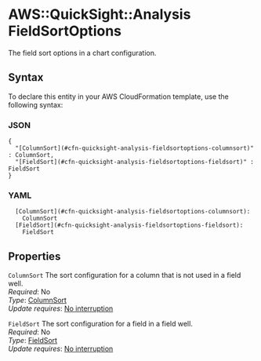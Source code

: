 # AWS::QuickSight::Analysis FieldSortOptions<a name="aws-properties-quicksight-analysis-fieldsortoptions"></a>

The field sort options in a chart configuration\.

## Syntax<a name="aws-properties-quicksight-analysis-fieldsortoptions-syntax"></a>

To declare this entity in your AWS CloudFormation template, use the following syntax:

### JSON<a name="aws-properties-quicksight-analysis-fieldsortoptions-syntax.json"></a>

```
{
  "[ColumnSort](#cfn-quicksight-analysis-fieldsortoptions-columnsort)" : ColumnSort,
  "[FieldSort](#cfn-quicksight-analysis-fieldsortoptions-fieldsort)" : FieldSort
}
```

### YAML<a name="aws-properties-quicksight-analysis-fieldsortoptions-syntax.yaml"></a>

```
  [ColumnSort](#cfn-quicksight-analysis-fieldsortoptions-columnsort): 
    ColumnSort
  [FieldSort](#cfn-quicksight-analysis-fieldsortoptions-fieldsort): 
    FieldSort
```

## Properties<a name="aws-properties-quicksight-analysis-fieldsortoptions-properties"></a>

`ColumnSort`  <a name="cfn-quicksight-analysis-fieldsortoptions-columnsort"></a>
The sort configuration for a column that is not used in a field well\.  
*Required*: No  
*Type*: [ColumnSort](aws-properties-quicksight-analysis-columnsort.md)  
*Update requires*: [No interruption](https://docs.aws.amazon.com/AWSCloudFormation/latest/UserGuide/using-cfn-updating-stacks-update-behaviors.html#update-no-interrupt)

`FieldSort`  <a name="cfn-quicksight-analysis-fieldsortoptions-fieldsort"></a>
The sort configuration for a field in a field well\.  
*Required*: No  
*Type*: [FieldSort](aws-properties-quicksight-analysis-fieldsort.md)  
*Update requires*: [No interruption](https://docs.aws.amazon.com/AWSCloudFormation/latest/UserGuide/using-cfn-updating-stacks-update-behaviors.html#update-no-interrupt)